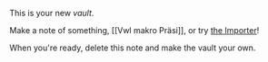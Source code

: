 This is your new *vault*.

Make a note of something, [[Vwl makro Präsi]], or try [the Importer](https://help.obsidian.md/Plugins/Importer)!

When you're ready, delete this note and make the vault your own.